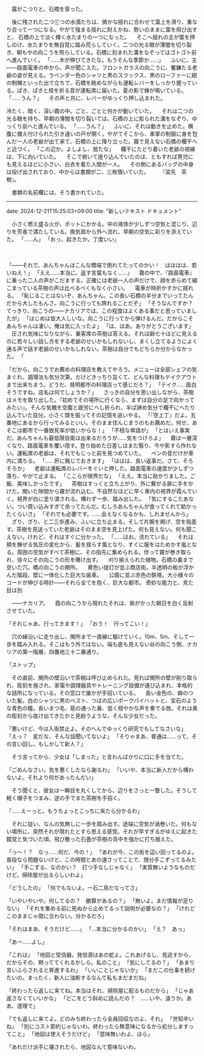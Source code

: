 　露がこつりと、石橋を穿った。

　後に残された二つ三つの水滴たちは、微かな揺れに合わせて葉上を滑り、重なり合って一つになる。やがて強まる揺れに耐えかね、勢いのままに葉を飛び出すと、
石橋の上で淡く輝く水たまりの一つになった。
　そこへ揺れの主が葉を押しのけ、水たまりを無自覚に踏み荒らしていく。二つの光る眼が薄闇を切り裂き、朝もやの向こうを照らしている。石橋に刻まれた溝をなぞってはゴトゴト前へ進んでいく。
「……木が伸びてきたな。もうそんな季節か……」
　ふいに、主――路面電車の中から、声が聞こえた。フロントガラスの向こうに、矍鑠たる老爺の姿が見える。ラベンダー色のシャツと黒のスラックス、黒のローファーに紺の制帽といった出で立ちで、石橋を眺めながらも運転レバーをしっかり握っている。ぱき、ぱきと枝を折る音が運転席に届いた。夏の影で蝉が鳴いている。
「……うん？」
　その声と共に、レバーがゆっくり押し込まれた。






冷たく、暗く、深い霧の中。ごと、ごとと何かが動いていた。
　それは二つの光る眼を持ち、早朝の薄闇を切り裂いては、石橋の上に彫られた溝をなぞり、ゆっくり前へと進んでいる。
「……うん？」
　ふいに、それは動きを止めた。横腹に備え付けられた引き違いの戸が開く。やがてそこから、車掌の制服に身を包んだ一人の老爺が出て来て、石橋の上に降り立った。霧で見えない石橋の欄干へと近づく。
「この辺か。よしよし、居たな」
　欄干にたどり着いた老爺の視線は、下に向いていた。
　そこで俯いて座り込んでいたのは、ともすれば男児にも見えるほどに小さい、白衣を着た人間が一人。
　その側にあるバッグの中身は投げ出されており、中からは書類が二、三枚覗いていた。
　
　『梁先　茶樹』。

　書類の名前欄には、そう書かれていた。


---
date: 2024-12-21T15:25:03+09:00
title: "新しいテキスト ドキュメント"


　小さく燃え盛る火が、ポットにかかる。中の液体が少しずつ空気と混じり、辺りを芳香で満たしている。換気扇から外へ流れ、早朝の空気に彩りを添えていた。
「……ん」
「おっ、起きたか。丁度いい」
　


　
　




「――それで、あんちゃんはこんな橋端で倒れてたってのかい！　はははは、若いねえ！」
「ええ……本当に、返す言葉もなく……」
　霧の中で、『路面電車』に乗った二人の声がこだまする。正確には老爺一人の声だけで、顔を赤らめて縮こまっている茶樹の声は比べるべくもなく小さい。
　電車が時折かすかに揺れる。
「恥じることはないぞ、あんちゃん。この長い石橋の半分までいってたんだから大したもんさ。向こうに行っても誇れることだぞ」
「そうなんですか？　てっきり、向こうの――ナカリアでは、この程度はよくある事だと思っていましたが」
「はじめは皆大人しいな。向こうに行ってから弾けるんだ。だからこそあんちゃんは凄い。俺は気に入ったよ」
「は、はあ。ありがとうございます」
　圧され気味になりながら、乗客席の茶樹は答える。それは齢七十ほどに見えるのに若々しい話し方をする老爺のせいかもしれないし、まくし立てるようによく通る声で話す老爺のせいかもしれない。茶樹は自分でもどちらか分からなかった。
「





「だから、向こうでお薦めの料理店を教えてやろう。メニューは全部シェフの気まぐれ、調理法も気分次第。だけどきっちり旨くて、どんな料理もテイクアウトまで出来ちまう。どうだ、発明都市の料理店って感じだろ？」
「テイク……面白そうですね。店名は何でしょうか？」
　さっきの自分を思い出しながら、茶樹はメモを取り出した。『初めてその場所に行くなら、まずは自分の足で向かってみたい』。そんな気概を空腹と疲労にへし折られ、半ば諦め気分で欄干にへたり込んでいた自分。小さく頭を振ってその記憶を追いやる。
「『空上丁』だよ。五番地にあるから行ってみるといい。そのまま住んじまうのもお薦めだ。何せ、あそこは都市で一番致死率が低いからな！」
「不穏な単語が」
「とはいえ事実だ。あんちゃんも最低限自衛は出来るだろうが……気をつけろよ」
　霧は一層深くなり、路面電車を覆い隠す。登り始めた日差しはまた翳り、今や影すら作れない。運転席の老爺は、それでもじっと前を見つめていた。
　ペンの音だけが車内に満ちる。
「……肝に銘じておきます」
「ははは、良い返事だ。さて、そろそろか」
　老爺は運転席のレバーをぐいと押した。路面電車の速度が少しずつ落ち、やがて止まる。
「ここらが限界だな」
「ええ。本当に助かりました。ご飯、美味しかったです」
　茶樹はすっくと立ち上がり、外に繋がる扉に手をかけた。開いた隙間から霧が流れ込む。不自然なほどに早く車内の視界が霞んでいく。視界が白に塗り潰される。構わず一歩、踏み出した。
「気にするこたあない。つい買い込みすぎて余ってたんだ。むしろあんちゃんが食ってくれて助かったくらいさ」
「それでも必要です。……会えなくなるかも、しれませんから」
　ざり、ざり、と二三歩進み、ふいに立ち止まる。そして片腕を掲げ、空を指差す。茶樹を見送っていた老爺はそのまま空を見上げた。何も見えない。何も聞こえない。けれど、それはすぐに分かった。
「……ほお。流れている」
　それは頬を撫ぜる気圧の変化から、髪を揺らす風となり、すぐに服をはためかす嵐となる。周囲の空気がすべて茶樹に、その指先に集められる。伴って霧が巻き取られ、徐々にその向こうの形を曝け出す。
　刈り揃えられた植物。石橋の裏まで空いた穴。橋の向こうの関所。
　黄色い提灯が並ぶ商店街。半透明の板が浮かんだ階段。壁に一体化した巨大な歯車。
　公園に並ぶ赤色の鉄塔。大小様々のコードが伸びる時計――それら全てを抱く、巨大な都市。
奇妙な能力と、見た目は別

　――ナカリア。
　霞の向こうから現れたそれは、紫がかった朝日を白く反射させていた。

「それじゃあ、行ってきます！」
「おう！　行ってこい！」

　穴の縁沿いに走り出し、関所まで一直線に駆けていく。10m、5m、そして一歩を踏み入れる。そこはもう外ではない。端も底も見えない谷の向こう側、ナカリアの第一階層、四番地三十二番通り。

「ストップ」

　その直前、関所の壁沿いで茶樹は呼び止められた。見れば関所の壁が削り取られ、彫刻を施され、家電や調理器具やトレーニング設備が運び込まれ、本格的な詰所になっている。その窓口で誰かが手招いている。
　長い金色の、癖のついた髪。白のシャツに黒のベスト、つばの広いポークパイハットと、宝石のような青色の瞳。長いまつ毛、筋の通った鼻、低く穏やかな声を奏でる唇。それは奥の彫刻から抜け出てきたかと見紛うような、そんな少女だった。

「悪いけど、今は入街禁止よ。そのへんでゆっくり研究でもしてなさいな」
「えっ？　変だな、そんな話聞いてないよ」
「そりゃまあ、普通は……って、その言い回し。もしかして新人？」
    

　そう言ってから、少女は「しまった」と言わんばかりに口に手を当てた。

「ごめんなさい。気を悪くしたなら謝るわ」
「いいや、本当に新人だから構わないよ。それより何があったんだい」

　そう聞くと、彼女は一瞬目を丸くしてから、辺りをさっと一瞥した。そうして軽く帽子をつまみ、逆の手でまた茶樹を手招く。

「……えーっと。もうちょっとこっちに来たら分かるわ」

　それに従い、なんの気無しに一歩を踏み出す。途端に空気が渦巻いた。何もない場所に、突然それが現れたとすら思える感覚。それが早すぎるがゆえに起きた錯覚と気づいた頃、飛び散った石畳が茶樹の背中を強かに打ち据えた。

「っ〜！？　なっ……何だ、今の！」
「あれが今、この街を這い回ってるのよ。普段なら問題ないけど、この時間とあの速さってことで、随分手こずってるみたい」
「手こずる、なのかい？　打つ手なしじゃなく」
「実質無いようなものだけど。掃除屋が出るらしいわよ」

「どうしたの」
「何でもないよ。一石二鳥だなってさ」

「いやいやいや。何してるの？　勝算があるの？」
「無いよ。まだ情報が足りない」
「それを集める前に死ぬから止めてるって説明が必要なの？」
「けれどこのままじゃ間に合わない。分かるだろ」

「それはまあ、そうだけど……」
「…本当に分かるのかい」
「え？　あっ」

「あー……よし」

「これは」
「地図と受信器。発信源はあの蛇よ。これあげるし、見逃すから、だからその、黙っててくれるかしら。私のこと」
「気にしてるの？」
「あまり言いふらされると昇進するわ」
「いいことじゃないか」
「まだこの仕事を続けたいの。まったく、新人に油断するなんて私もまだまだね」

「終わったら返しに来てね。本当はそれ、掃除屋に配るものだから」
「じゃあ返さなくていいかな」
「どこをどう斜めに読んだの？　……いや、違うか。ああ、道理で」

「でも返しに来てよ。どのみち終わったら全員回収なのよ、それ」
「世知辛いね」
「別にコスト節約じゃないわ。終わったら無意味になるから処分しますってこと」
「地図は使えそうだけど」
「意味無いわよ、ほら」

「あれだけ派手に壊されたら、地図なんて意味ないわ。
